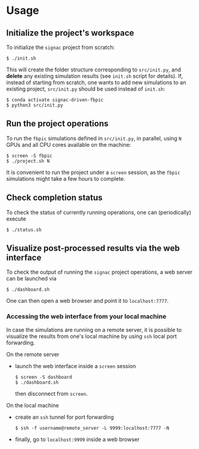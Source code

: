 # Usage

## Initialize the project's workspace

To initialize the `signac` project from scratch:

```console
$ ./init.sh
```

This will create the folder structure corresponding to `src/init.py`, and
**delete** any existing simulation results (see `init.sh` script for details).
If, instead of starting from scratch, one wants to add new simulations to an
existing project, `src/init.py` should be used instead of `init.sh`:

```console
$ conda activate signac-driven-fbpic
$ python3 src/init.py
```

## Run the project operations

To run the `fbpic` simulations defined in `src/init.py`, in parallel, using `N`
GPUs and all CPU cores available on the machine:

```console
$ screen -S fbpic
$ ./project.sh N
```

It is convenient to run the project under a `screen` session, as the `fbpic`
simulations might take a few hours to complete.

## Check completion status

To check the status of currently running operations, one can (periodically)
execute

```console
$ ./status.sh
```

## Visualize post-processed results via the web interface

To check the output of running the `signac` project operations, a web server
can be launched via

```console
$ ./dashboard.sh
```

One can then open a web browser and point it to `localhost:7777`.

### Accessing the web interface from your local machine

In case the simulations are running on a remote server, it is possible to
visualize the results from one's local machine by using `ssh` local port
forwarding.

On the remote server

- launch the web interface inside a `screen` session

  ```console
  $ screen -S dashboard
  $ ./dashboard.sh
  ```

  then disconnect from `screen`.

On the local machine

- create an `ssh` tunnel for port forwarding

  ```console
  $ ssh -f username@remote_server -L 9999:localhost:7777 -N
  ```

- finally, go to `localhost:9999` inside a web browser
